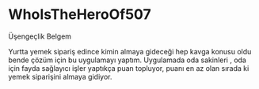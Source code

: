 # WhoIsTheHeroOf507
Üşengeçlik Belgem


Yurtta yemek sipariş edince kimin almaya gideceği hep kavga konusu oldu bende çözüm için bu uygulamayı yaptım.
Uygulamada oda sakinleri , oda için fayda sağlayıcı işler yaptıkça puan topluyor, puanı en az olan sırada ki yemek siparişini almaya gidiyor.
